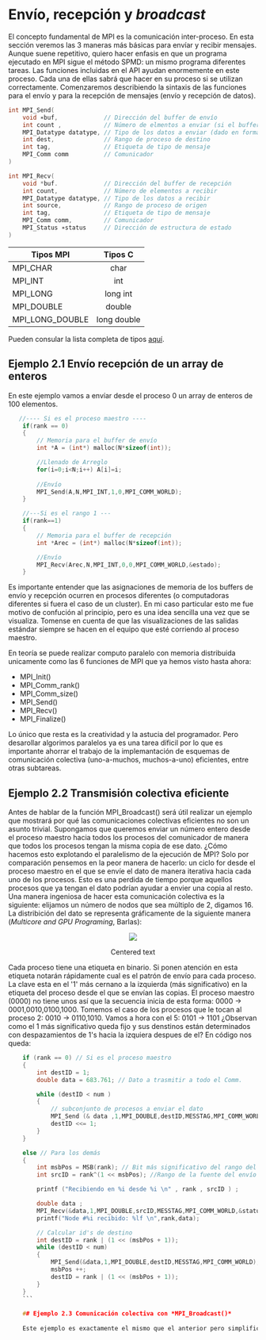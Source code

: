 # Envío, recepción y *broadcast*

El concepto fundamental de MPI es la comunicación inter-proceso. En esta sección veremos las 3 maneras más básicas para envíar y recibir mensajes. Aunque suene repetitivo, quiero hacer enfasis en que un programa ejecutado en MPI sigue el método SPMD: un mismo programa diferentes tareas. Las funciones incluidas en el API ayudan enormemente en este proceso. Cada una de ellas sabrá que hacer en su proceso si se utilizan correctamente. Comenzaremos describiendo la sintaxis de las funciones para el envío y para la recepción de mensajes (envío y recepción de datos).

```C
int MPI_Send(
    void ∗buf,             // Dirección del buffer de envío
    int count ,            // Número de elmentos a enviar (si el buffer es un array, este argumeto es su tamaño)
    MPI_Datatype datatype, // Tipo de los datos a enviar (dado en formatos MPI)
    int dest,              // Rango de proceso de destino
    int tag,               // Etiqueta de tipo de mensaje
    MPI_Comm comm          // Comunicador
)
```
```C
int MPI_Recv( 
    void *buf.             // Dirección del buffer de recepción
    int count,             // Número de elementos a recibir
    MPI_Datatype datatype, // Tipo de los datos a recibir
    int source,            // Rango de proceso de origen
    int tag,               // Etiqueta de tipo de mensaje
    MPI_Comm comm,         // Comunicador
    MPI_Status ∗status     // Dirección de estructura de estado
)
```
| Tipos MPI       | Tipos C       | 
| ----------------|:-------------:| 
| MPI_CHAR        | char          |
| MPI_INT         | int           |
| MPI_LONG        | long int      |
| MPI_DOUBLE      | double        |
| MPI_LONG_DOUBLE | long double   |

Pueden consular la lista completa de tipos [aquí](https://www.mpich.org/static/docs/latest/www3/Constants.html).

## Ejemplo 2.1 Envío recepción de un array de enteros
En este ejemplo vamos a envíar desde el proceso 0 un array de enteros de 100 elementos.

```C
   //---- Si es el proceso maestro ----
    if(rank == 0)
    {
        // Memoria para el buffer de envío
    	int *A = (int*) malloc(N*sizeof(int));

        //Llenado de Arreglo
        for(i=0;i<N;i++) A[i]=i;
        
        //Envío
        MPI_Send(A,N,MPI_INT,1,0,MPI_COMM_WORLD);  
    }

    //---Si es el rango 1 ---
    if(rank==1)
    {
        // Memoria para el buffer de recepción
    	int *Arec = (int*) malloc(N*sizeof(int));

        //Envío
        MPI_Recv(Arec,N,MPI_INT,0,0,MPI_COMM_WORLD,&estado); 
    }
```
Es importante entender que las asignaciones de memoria de los buffers de envío y recepción ocurren en procesos diferentes (o computadoras diferentes si fuera el caso de un cluster). En mi caso particular esto me fue motivo de confución al principio, pero es una idea sencilla una vez que se visualiza. Tomense en cuenta de que las visualizaciones de las salidas estándar siempre se hacen en el equipo que esté corriendo al proceso maestro.

En teoría se puede realizar computo paralelo con memoria distribuida unicamente como las 6 funciones de MPI que ya hemos visto hasta ahora:

* MPI_Init()
* MPI_Comm_rank()
* MPI_Comm_size()
* MPI_Send()
* MPI_Recv()
* MPI_Finalize()

Lo único que resta es la creatividad y la astucia del programador. Pero desarollar algorimos paralelos ya es una tarea díficil por lo que es importante ahorrar el trabajo de la implemantación de esquemas de comunicación colectiva (uno-a-muchos, muchos-a-uno) eficientes, entre otras subtareas.

## Ejemplo 2.2 Transmisión colectiva eficiente

Antes de hablar de la función MPI_Broadcast() será útil realizar un ejemplo que mostrará por qué las comunicaciones colectivas eficientes no son un asunto trivial. Supongamos que queremos enviar un número entero desde el proceso maestro hacia todos los procesos del comunicador de manera que todos los procesos tengan la misma copia de ese dato. ¿Cómo hacemos esto explotando el paralelismo de la ejecución de MPI? Solo por comparación pensemos en la peor manera de hacerlo: un ciclo for desde el proceso maestro en el que se envíe el dato de manera iterativa hacia cada uno de los procesos. Esto es una perdida de tiempo porque aquellos procesos que ya tengan el dato podrían ayudar a envier una copia al resto. Una manera ingeniosa de hacer esta comunicación colectiva es la siguiente: elijamos un número de nodos que sea múltiplo de 2, digamos 16. La distribición del dato se representa gráficamente de la siguiente manera (*Multicore and GPU Programing*, Barlas):

<p align="center">
<img src="https://1.bp.blogspot.com/-BHYeND9v-EI/X2F_iTnM3TI/AAAAAAAACas/bVjH2o1uBjUvNtLh3By-y4oTuVmQ2ld1gCLcBGAsYHQ/s16000/Broadcast_MPI_FromScratch.png">
</p>
<center>Centered text</center>

Cada proceso tiene una etiqueta en binario. Si ponen atención en esta etiqueta notarán rápidamente cual es el patrón de envío para cada proceso. La clave esta en el '1' más cernano a la izquierda (más significativo) en la etiqueta del proceso desde el que se envían las copias. El proceso maestro (0000) no tiene unos así que la secuencia inicia de esta forma: 0000 -> 0001,0010,0100,1000. Tomemos el caso de los procesos que le tocan al proceso 2: 0010 -> 0110,1010. Vamos a hora con el 5: 0101 -> 1101 ¿Observan como el 1 más significativo queda fijo y sus denstinos están determinados con despazamientos de 1's hacia la izquiera despues de el? En código nos queda:

```C
    if (rank == 0) // Si es el proceso maestro
    {
        int destID = 1;
        double data = 683.761; // Dato a trasmitir a todo el Comm.

        while (destID < num )
        {
            // subconjunto de procesos a enviar el dato
            MPI_Send (& data ,1,MPI_DOUBLE,destID,MESSTAG,MPI_COMM_WORLD ) ;
            destID <<= 1;
        }
    }

    else // Para los demás
    {
        int msbPos = MSB(rank); // Bit más significativo del rango del proc.
        int srcID = rank^(1 << msbPos); //Rango de la fuente del envío

        printf ("Recibiendo en %i desde %i \n" , rank , srcID ) ;

        double data ;
        MPI_Recv(&data,1,MPI_DOUBLE,srcID,MESSTAG,MPI_COMM_WORLD,&status);
        printf("Node #%i recibido: %lf \n",rank,data);

        // Calcular id's de destino
        int destID = rank | (1 << (msbPos + 1));
        while (destID < num)
        {
            MPI_Send(&data,1,MPI_DOUBLE,destID,MESSTAG,MPI_COMM_WORLD);
            msbPos ++;
            destID = rank | (1 << (msbPos + 1));
        }
    }
    ```
    
    ## Ejemplo 2.3 Comunicación colectiva con *MPI_Broadcast()*
    
    Este ejemplo es exactamente el mismo que el anterior pero simplificado con el uso de una función de comunicación colectiva definida en el estdar de MPI




